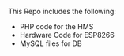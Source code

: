 This Repo includes the following:
* PHP code for the HMS
* Hardware Code for ESP8266
* MySQL files for DB
